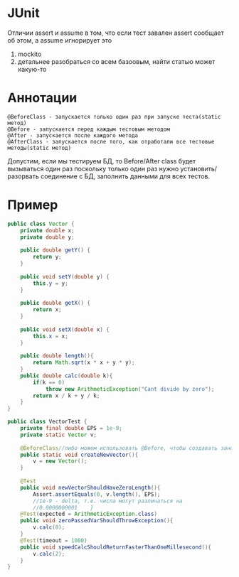 # JUnit
Отличии assert и assume в том, что если тест завален assert сообщает об этом, а assume игнорирует это 

1. mockito
2. детальнее разобраться со всем базоовым, найти статью может какую-то
# Аннотации
```
@BeforeClass - запускается только один раз при запуске теста(static метод)
@Before - запускается перед каждым тестовым методом
@After - запускается после каждого метода
@AfterClass - запускается после того, как отработали все тестовые методы(static метод)
```

Допустим, если мы тестируем БД, то Before/After class будет вызываться один раз поскольку только один раз нужно установить/разорвать соединение с БД, заполнить данными для всех тестов.


# Пример
```java
public class Vector {  
    private double x;  
    private double y;  
  
    public double getY() {  
        return y;  
    }  
  
    public void setY(double y) {  
        this.y = y;  
    }  
  
    public double getX() {  
        return x;  
    }  
  
    public void setX(double x) {  
        this.x = x;  
    }  
  
    public double length(){  
        return Math.sqrt(x * x + y * y);  
    }  
    public double calc(double k){  
        if(k == 0)  
            throw new ArithmeticException("Cant divide by zero");  
        return x / k + y / k;  
    }  
}

public class VectorTest {  
    private final double EPS = 1e-9;  
    private static Vector v;  
  
    @BeforeClass//либо можем использовать @Before, чтобы создавать заново новый вектор перед каждым тестом.  
    public static void createNewVector(){  
        v = new Vector();  
    }  
  
    @Test  
    public void newVectorShouldHaveZeroLength(){  
        Assert.assertEquals(0, v.length(), EPS);  
        //1e-9 - delta, т.е. числа могут различаться на  
        //0.0000000001    }  
    @Test(expected = ArithmeticException.class)  
    public void zeroPassedVarShouldThrowException(){  
        v.calc(0);  
    }  
    @Test(timeout = 1000)  
    public void speedCalcShouldReturnFasterThanOneMillesecond(){  
        v.calc(2);  
    }  
}
```